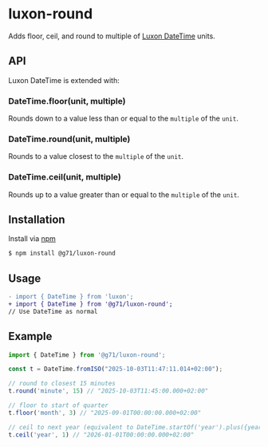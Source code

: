 # luxon-round

Adds floor, ceil, and round to multiple of [Luxon DateTime](https://moment.github.io/luxon/api-docs/index.html#datetime) units.


## API
Luxon DateTime is extended with:

### DateTime.floor(unit, multiple)
Rounds down to a value less than or equal to the `multiple` of the `unit`.

### DateTime.round(unit, multiple)
Rounds to a value closest to the `multiple` of the `unit`.

### DateTime.ceil(unit, multiple)
Rounds up to a value greater than or equal to the `multiple` of the `unit`.


## Installation
Install via [npm](https://www.npmjs.com/package/@g71/luxon-round)
```bash
$ npm install @g71/luxon-round
```

## Usage
```diff
- import { DateTime } from 'luxon';
+ import { DateTime } from '@g71/luxon-round';
// Use DateTime as normal
```

## Example
```javascript
import { DateTime } from '@g71/luxon-round';

const t = DateTime.fromISO("2025-10-03T11:47:11.014+02:00");

// round to closest 15 minutes
t.round('minute', 15) // "2025-10-03T11:45:00.000+02:00"

// floor to start of quarter
t.floor('month', 3) // "2025-09-01T00:00:00.000+02:00"

// ceil to next year (equivalent to DateTime.startOf('year').plus({year: 1});
t.ceil('year', 1) // "2026-01-01T00:00:00.000+02:00"
```
